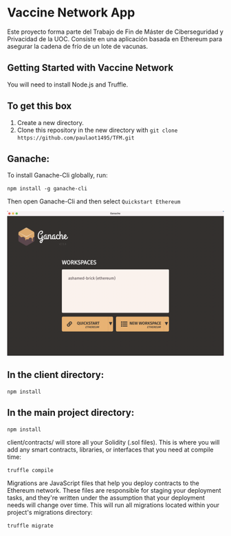 # Vaccine Network App

Este proyecto forma parte del Trabajo de Fin de Máster de Ciberseguridad y Privacidad de la UOC. Consiste en una aplicación basada en Ethereum para asegurar la cadena de frío de un lote de vacunas.

## Getting Started with Vaccine Network

You will need to install Node.js and Truffle. 

## To get this box ##

1. Create a new directory.
2. Clone this repository in the new directory with ```git clone https://github.com/paulaot1495/TFM.git```

## Ganache: ##

To install Ganache-Cli globally, run:

```
npm install -g ganache-cli
```

Then open Ganache-Cli and then select ```Quickstart Ethereum```

![Ganache image](ganache.png)

## In the client directory: ##

```
npm install
```

## In the main project directory: ##

```
npm install
```
client/contracts/ will store all your Solidity (.sol files). This is where you will add any smart contracts, libraries, or interfaces that you need at compile time:
```
truffle compile
```
Migrations are JavaScript files that help you deploy contracts to the Ethereum network. These files are responsible for staging your deployment tasks, and they're written under the assumption that your deployment needs will change over time. This will run all migrations located within your project's migrations directory:

```
truffle migrate
```

